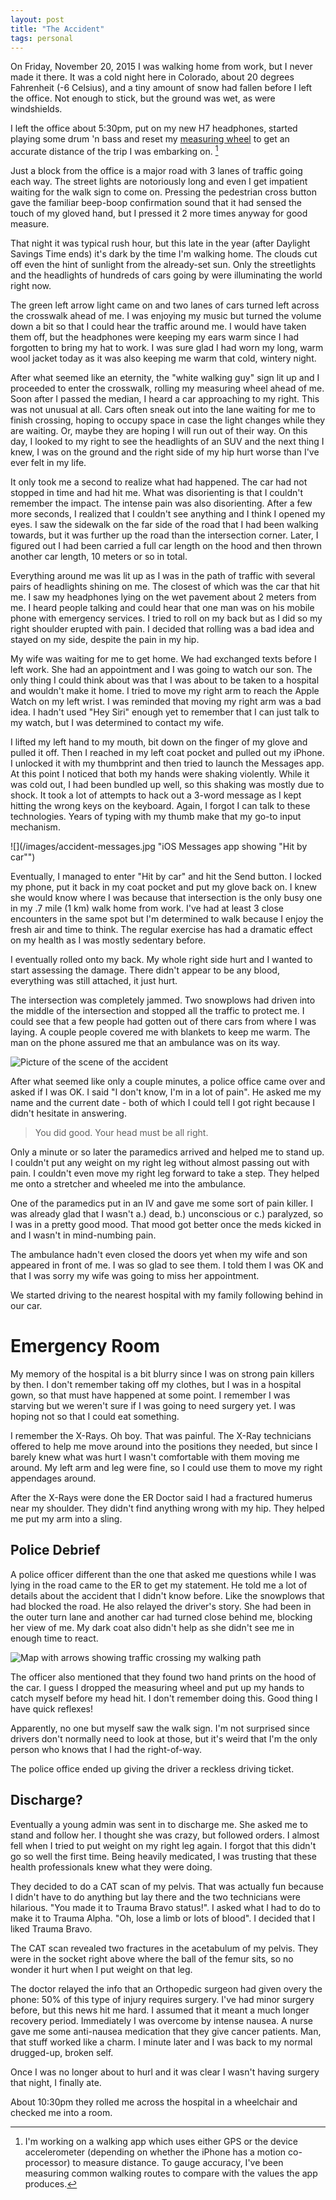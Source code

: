 ```yaml
---
layout: post
title: "The Accident"
tags: personal
---
```


On Friday, November 20, 2015 I was walking home from work, but I never made it there. It was a cold night here in Colorado, about 20 degrees Fahrenheit (-6 Celsius), and a tiny amount of snow had fallen before I left the office. Not enough to stick, but the ground was wet, as were windshields.

I left the office about 5:30pm, put on my new H7 headphones, started playing some drum 'n bass and reset my [measuring wheel](http://www.amazon.com/Komelon-ML1212-Meter-Man-4-Inch-Measuring/dp/B001QTVXVY/ref=lp_3753421_1_3?s=hi&ie=UTF8&qid=1452141522&sr=1-3) to get an accurate distance of the trip I was embarking on. [^1]

Just a block from the office is a major road with 3 lanes of traffic going each way. The street lights are notoriously long and even I get impatient waiting for the walk sign to come on. Pressing the pedestrian cross button gave the familiar beep-boop confirmation sound that it had sensed the touch of my gloved hand, but I pressed it 2 more times anyway for good measure.

That night it was typical rush hour, but this late in the year (after Daylight Savings Time ends) it's dark by the time I'm walking home. The clouds cut off even the hint of sunlight from the already-set sun. Only the streetlights and the headlights of hundreds of cars going by were illuminating the world right now.

The green left arrow light came on and two lanes of cars turned left across the crosswalk ahead of me. I was enjoying my music but turned the volume down a bit so that I could hear the traffic around me. I would have taken them off, but the headphones were keeping my ears warm since I had forgotten to bring my hat to work. I was sure glad I had worn my long, warm wool jacket today as it was also keeping me warm that cold, wintery night.

After what seemed like an eternity, the "white walking guy" sign lit up and I proceeded to enter the crosswalk, rolling my measuring wheel ahead of me. Soon after I passed the median, I heard a car approaching to my right. This was not unusual at all. Cars often sneak out into the lane waiting for me to finish crossing, hoping to occupy space in case the light changes while they are waiting. Or, maybe they are hoping I will run out of their way. On this day, I looked to my right to see the headlights of an SUV and the next thing I knew, I was on the ground and the right side of my hip hurt worse than I've ever felt in my life.

It only took me a second to realize what had happened. The car had not stopped in time and had hit me. What was disorienting is that I couldn't remember the impact. The intense pain was also disorienting. After a few more seconds, I realized that I couldn't see anything and I think I opened my eyes. I saw the sidewalk on the far side of the road that I had been walking towards, but it was further up the road than the intersection corner. Later, I figured out I had been carried a full car length on the hood and then thrown another car length, 10 meters or so in total.

Everything around me was lit up as I was in the path of traffic with several pairs of headlights shining on me. The closest of which was the car that hit me. I saw my headphones lying on the wet pavement about 2 meters from me. I heard people talking and could hear that one man was on his mobile phone with emergency services. I tried to roll on my back but as I did so my right shoulder erupted with pain. I decided that rolling was a bad idea and stayed on my side, despite the pain in my hip.

My wife was waiting for me to get home. We had exchanged texts before I left work. She had an appointment and I was going to watch our son. The only thing I could think about was that I was about to be taken to a hospital and wouldn't make it home. I tried to move my right arm to reach the Apple Watch on my left wrist. I was reminded that moving my right arm was a bad idea. I hadn't used "Hey Siri" enough yet to remember that I can just talk to my watch, but I was determined to contact my wife.

I lifted my left hand to my mouth, bit down on the finger of my glove and pulled it off. Then I reached in my left coat pocket and pulled out my iPhone. I unlocked it with my thumbprint and then tried to launch the Messages app. At this point I noticed that both my hands were shaking violently. While it was cold out, I had been bundled up well, so this shaking was mostly due to shock. It took a lot of attempts to hack out a 3-word message as I kept hitting the wrong keys on the keyboard. Again, I forgot I can talk to these technologies. Years of typing with my thumb make that my go-to input mechanism.

![](/images/accident-messages.jpg "iOS Messages app showing "Hit by car"")

Eventually, I managed to enter "Hit by car" and hit the Send button. I locked my phone, put it back in my coat pocket and put my glove back on. I knew she would know where I was because that intersection is the only busy one in my .7 mile (1 km) walk home from work. I've had at least 3 close encounters in the same spot but I'm determined to walk because I enjoy the fresh air and time to think. The regular exercise has had a dramatic effect on my health as I was mostly sedentary before.

I eventually rolled onto my back. My whole right side hurt and I wanted to start assessing the damage. There didn't appear to be any blood, everything was still attached, it just hurt.

The intersection was completely jammed. Two snowplows had driven into the middle of the intersection and stopped all the traffic to protect me. I could see that a few people had gotten out of there cars from where I was laying. A couple people covered me with blankets to keep me warm. The man on the phone assured me that an ambulance was on its way.

![](/images/accident-scene.jpg "Picture of the scene of the accident")

After what seemed like only a couple minutes, a police office came over and asked if I was OK. I said "I don't know, I'm in a lot of pain". He asked me my name and the current date - both of which I could tell I got right because I didn't hesitate in answering.

> You did good. Your head must be all right.

Only a minute or so later the paramedics arrived and helped me to stand up. I couldn't put any weight on my right leg without almost passing out with pain. I couldn't even move my right leg forward to take a step. They helped me onto a stretcher and wheeled me into the ambulance.

One of the paramedics put in an IV and gave me some sort of pain killer. I was already glad that I wasn't a.) dead, b.) unconscious or c.) paralyzed, so I was in a pretty good mood. That mood got better once the meds kicked in and I wasn't in mind-numbing pain.

The ambulance hadn't even closed the doors yet when my wife and son appeared in front of me. I was so glad to see them. I told them I was OK and that I was sorry my wife was going to miss her appointment.

We started driving to the nearest hospital with my family following behind in our car.

# Emergency Room

My memory of the hospital is a bit blurry since I was on strong pain killers by then. I don't remember taking off my clothes, but I was in a hospital gown, so that must have happened at some point. I remember I was starving but we weren't sure if I was going to need surgery yet. I was hoping not so that I could eat something.

I remember the X-Rays. Oh boy. That was painful. The X-Ray technicians offered to help me move around into the positions they needed, but since I barely knew what was hurt I wasn't comfortable with them moving me around. My left arm and leg were fine, so I could use them to move my right appendages around.

After the X-Rays were done the ER Doctor said I had a fractured humerus near my shoulder. They didn't find anything wrong with my hip. They helped me put my arm into a sling.

## Police Debrief

A police officer different than the one that asked me questions while I was lying in the road came to the ER to get my statement. He told me a lot of details about the accident that I didn't know before. Like the snowplows that had blocked the road. He also relayed the driver's story. She had been in the outer turn lane and another car had turned close behind me, blocking her view of me. My dark coat also didn't help as she didn't see me in enough time to react.

![](/images/accident-map.jpg "Map with arrows showing traffic crossing my walking path")

The officer also mentioned that they found two hand prints on the hood of the car. I guess I dropped the measuring wheel and put up my hands to catch myself before my head hit. I don't remember doing this. Good thing I have quick reflexes!

Apparently, no one but myself saw the walk sign. I'm not surprised since drivers don't normally need to look at those, but it's weird that I'm the only person who knows that I had the right-of-way.

The police office ended up giving the driver a reckless driving ticket.

## Discharge?

Eventually a young admin was sent in to discharge me. She asked me to stand and follow her. I thought she was crazy, but followed orders. I almost fell when I tried to put weight on my right leg again. I forgot that this didn't go so well the first time. Being heavily medicated, I was trusting that these health professionals knew what they were doing.

They decided to do a CAT scan of my pelvis. That was actually fun because I didn't have to do anything but lay there and the two technicians were hilarious. "You made it to Trauma Bravo status!". I asked what I had to do to make it to Trauma Alpha. "Oh, lose a limb or lots of blood". I decided that I liked Trauma Bravo.

The CAT scan revealed two fractures in the acetabulum of my pelvis. They were in the socket right above where the ball of the femur sits, so no wonder it hurt when I put weight on that leg.

The doctor relayed the info that an Orthopedic surgeon had given overy the phone: 50% of this type of injury requires surgery. I've had minor surgery before, but this news hit me hard. I assumed that it meant a much longer recovery period. Immediately I was overcome by intense nausea. A nurse gave me some anti-nausea medication that they give cancer patients. Man, that stuff worked like a charm. I minute later and I was back to my normal drugged-up, broken self.

Once I was no longer about to hurl and it was clear I wasn't having surgery that night, I finally ate.

About 10:30pm they rolled me across the hospital in a wheelchair and checked me into a room.

[^1]:	I'm working on a walking app which uses either GPS or the device accelerometer (depending on whether the iPhone has a motion co-processor) to measure distance. To gauge accuracy, I've been measuring common walking routes to compare with the values the app produces.
